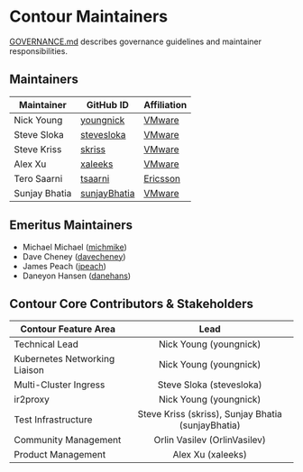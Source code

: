 # Contour Maintainers

[GOVERNANCE.md](https://github.com/ProjectContour/community/blob/master/GOVERNANCE.md)
describes governance guidelines and maintainer responsibilities.

## Maintainers

| Maintainer | GitHub ID | Affiliation |
| --------------- | --------- | ----------- |
| Nick Young | [youngnick](https://github.com/youngnick) | [VMware](https://www.github.com/vmware/) |
| Steve Sloka | [stevesloka](https://github.com/stevesloka) | [VMware](https://www.github.com/vmware/) |
| Steve Kriss | [skriss](https://github.com/skriss) | [VMware](https://www.github.com/vmware/) |
| Alex Xu |[xaleeks](https://github.com/xaleeks)| [VMware](https://www.github.com/vmware/) |
| Tero Saarni | [tsaarni](https://github.com/tsaarni)| [Ericsson](https://github.com/Ericsson) |
| Sunjay Bhatia | [sunjayBhatia](https://github.com/sunjayBhatia)| [VMware](https://www.github.com/vmware/) |

## Emeritus Maintainers
* Michael Michael ([michmike](https://www.github.com/michmike/))
* Dave Cheney ([davecheney](https://github.com/davecheney))
* James Peach ([jpeach](https://github.com/jpeach))
* Daneyon Hansen ([danehans](https://github.com/danehans))

## Contour Core Contributors & Stakeholders

| Contour Feature Area | Lead |
| ----------------------------- | :---------------------: |
| Technical Lead | Nick Young (youngnick) |
| Kubernetes Networking Liaison | Nick Young (youngnick) |
| Multi-Cluster Ingress | Steve Sloka (stevesloka) |
| ir2proxy | Nick Young (youngnick) | 
| Test Infrastructure | Steve Kriss (skriss), Sunjay Bhatia (sunjayBhatia) |
| Community Management | Orlin Vasilev (OrlinVasilev) |
| Product Management | Alex Xu (xaleeks) |
